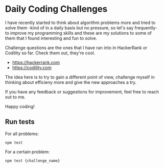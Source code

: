# Daily Coding Challenges

I have recently started to think about algorithm problems more and tried to solve them -kind of in a daily basis but no pressure, so let's say frequently- to improve my programming skills and these are my solutions to some of them that I found interesting and fun to solve.

Challenge questions are the ones that I have ran into in HackerRank or Codility so far. Check them out, they're cool.

- https://hackerrank.com
- https://codility.com

The idea here is to try to gain a different point of view, challenge myself in thinking about efficieny more and give the new approaches a try.

If you have any feedback or suggestions for improvement, feel free to reach out to me. 

Happy coding!

## Run tests

For all problems:

` npm test `

For a certain problem:

` npm test {challenge_name} `